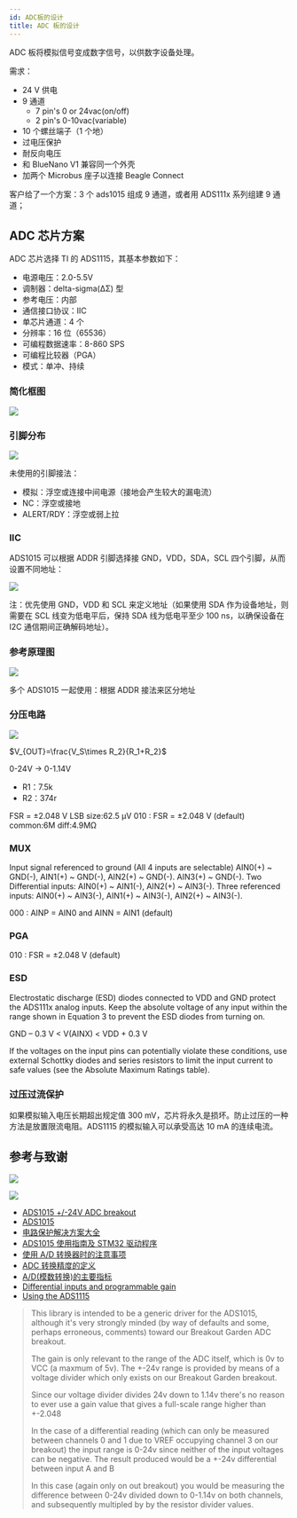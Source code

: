 ```yaml
---
id: ADC板的设计
title: ADC 板的设计
---
```


ADC 板将模拟信号变成数字信号，以供数字设备处理。

需求：

- 24 V 供电
- 9 通道
  - 7 pin's 0 or 24vac(on/off)
  - 2 pin's 0-10vac(variable)
- 10 个螺丝端子（1 个地）
- 过电压保护
- 耐反向电压
- 和 BlueNano V1 兼容同一个外壳
- 加两个 Microbus 座子以连接 Beagle Connect

客户给了一个方案：3 个 ads1015 组成 9 通道，或者用 ADS111x 系列组建 9 通道；

## ADC 芯片方案

ADC 芯片选择 TI 的 ADS1115，其基本参数如下：

- 电源电压：2.0-5.5V
- 调制器：delta-sigma(ΔΣ) 型
- 参考电压：内部
- 通信接口协议：IIC
- 单芯片通道：4 个
- 分辨率：16 位（65536）
- 可编程数据速率：8-860 SPS
- 可编程比较器（PGA）
- 模式：单冲、持续

### 简化框图

![](https://wiki-media-1253965369.cos.ap-guangzhou.myqcloud.com/img/20210823091816.png)

### 引脚分布

![](https://wiki-media-1253965369.cos.ap-guangzhou.myqcloud.com/img/20210817111905.png)

未使用的引脚接法：

- 模拟：浮空或连接中间电源（接地会产生较大的漏电流）
- NC：浮空或接地
- ALERT/RDY：浮空或弱上拉

### IIC

ADS1015 可以根据 ADDR 引脚选择接 GND，VDD，SDA，SCL 四个引脚，从而设置不同地址：

![](https://wiki-media-1253965369.cos.ap-guangzhou.myqcloud.com/img/20210817142432.png)

注：优先使用 GND，VDD 和 SCL 来定义地址（如果使用 SDA 作为设备地址，则需要在 SCL 线变为低电平后，保持 SDA 线为低电平至少 100 ns，以确保设备在 I2C 通信期间正确解码地址）。

### 参考原理图

![](https://wiki-media-1253965369.cos.ap-guangzhou.myqcloud.com/img/20210817150513.png)

多个 ADS1015 一起使用：根据 ADDR 接法来区分地址

### 分压电路

![](https://wiki-media-1253965369.cos.ap-guangzhou.myqcloud.com/img/20210820142209.png)

$V_{OUT}=\frac{V_S\times R_2}{R_1+R_2}$

0-24V -> 0-1.14V

- R1：7.5k
- R2：374r

FSR = ±2.048 V
LSB size:62.5 μV
010 : FSR = ±2.048 V (default)
common:6M
diff:4.9MΩ

### MUX

Input signal referenced to ground (All 4 inputs are selectable)
AIN0(+) ~ GND(-),
AIN1(+) ~ GND(-),
AIN2(+) ~ GND(-).
AIN3(+) ~ GND(-).
Two Differential inputs:
AIN0(+) ~ AIN1(-),
AIN2(+) ~ AIN3(-).
Three referenced inputs:
AIN0(+) ~ AIN3(-),
AIN1(+) ~ AIN3(-),
AIN2(+) ~ AIN3(-).

000 : AINP = AIN0 and AINN = AIN1 (default)

### PGA

010 : FSR = ±2.048 V (default)

### ESD

Electrostatic discharge (ESD) diodes connected to VDD and GND protect the ADS111x analog inputs. Keep the absolute voltage of any input within the range shown in Equation 3 to prevent the ESD diodes from turning on.

GND – 0.3 V < V(AINX) < VDD + 0.3 V

If the voltages on the input pins can potentially violate these conditions, use external Schottky diodes and series resistors to limit the input current to safe values (see the Absolute Maximum Ratings table).

### 过压过流保护

如果模拟输入电压长期超出规定值 300 mV，芯片将永久是损坏。防止过压的一种方法是放置限流电阻。ADS1115 的模拟输入可以承受高达 10 mA 的连续电流。

## 参考与致谢

![](https://wiki-media-1253965369.cos.ap-guangzhou.myqcloud.com/img/20210820101621.png)

![](https://wiki-media-1253965369.cos.ap-guangzhou.myqcloud.com/img/20210820144842.png)

- [ADS1015 +/-24V ADC breakout](https://shop.pimoroni.com/products/ads1015-adc-breakout)
- [ADS1015](https://www.ti.com.cn/product/cn/ADS1015)
- [电路保护解决方案大全](https://mp.weixin.qq.com/s/6cR89cHOvxBzbsDqKUv6Ig)
- [ADS1015 使用指南及 STM32 驱动程序](https://blog.csdn.net/Dinvent/article/details/103371720)
- [使用 A/D 转换器时的注意事项](https://titron.github.io/2019/10/16/ADC_appnote/)
- [ADC 转换精度的定义](https://titron.github.io/2019/10/16/ADC_precision/)
- [A/D(模数转换)的主要指标](http://c.biancheng.net/cpp/html/1960.html)
- [Differential inputs and programmable gain](https://github.com/pimoroni/ads1015-python/issues/8)
- [Using the ADS1115](https://www.best-microcontroller-projects.com/ads1115.html)

> This library is intended to be a generic driver for the ADS1015, although it's very strongly minded (by way of defaults and some, perhaps erroneous, comments) toward our Breakout Garden ADC breakout.
>
> The gain is only relevant to the range of the ADC itself, which is 0v to VCC (a maxmum of 5v). The +-24v range is provided by means of a voltage divider which only exists on our Breakout Garden breakout.
>
> Since our voltage divider divides 24v down to 1.14v there's no reason to ever use a gain value that gives a full-scale range higher than +-2.048
>
> In the case of a differential reading (which can only be measured between channels 0 and 1 due to VREF occupying channel 3 on our breakout) the input range is 0-24v since neither of the input voltages can be negative. The result produced would be a +-24v differential between input A and B
>
> In this case (again only on out breakout) you would be measuring the difference between 0-24v divided down to 0-1.14v on both channels, and subsequently multipled by by the resistor divider values.
